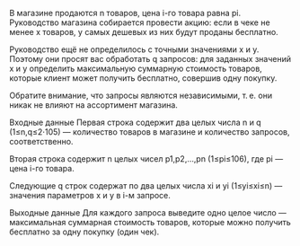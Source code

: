 ﻿В магазине продаются n товаров, цена i-го товара равна pi. Руководство магазина собирается провести акцию: если в чеке не менее x товаров, y самых дешевых из них будут проданы бесплатно.

Руководство ещё не определилось с точными значениями x и y. Поэтому они просят вас обработать q запросов: для заданных значений x и y определить максимальную суммарную стоимость товаров, которые клиент может получить бесплатно, совершив одну покупку.

Обратите внимание, что запросы являются независимыми, т. е. они никак не влияют на ассортимент магазина.

Входные данные
Первая строка содержит два целых числа n и q (1≤n,q≤2⋅105) — количество товаров в магазине и количество запросов, соответственно.

Вторая строка содержит n целых чисел p1,p2,…,pn (1≤pi≤106), где pi — цена i-го товара.

Следующие q строк содержат по два целых числа xi и yi (1≤yi≤xi≤n) — значения параметров x и y в i-м запросе.

Выходные данные
Для каждого запроса выведите одно целое число — максимальная суммарная стоимость товаров, которые можно получить бесплатно за одну покупку (один чек).